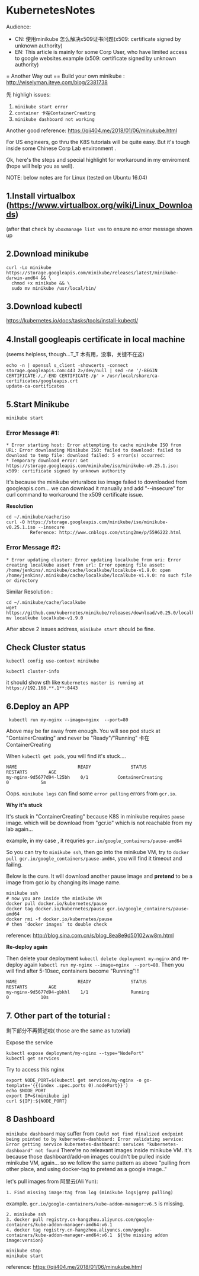 # KubernetesNotes

Audience:

* CN: 使用minikube 怎么解决x509证书问题(x509: certificate signed by unknown authority)
* EN: This article is mainly for some Corp User, who have limited access to google websites.example (x509: certificate signed by unknown authority)

= Another Way out ==  Build your own minikube : http://wiselyman.iteye.com/blog/2381738


先 highligh issues:
1. `minikube start error`
2. `container 卡在ContainerCreating`
3. `minikube dashboard not working`

Another good reference: https://qii404.me/2018/01/06/minukube.html



For US engineers, go thru the K8S tutorials will be quite easy. But it's tough inside some Chinese Corp Lab environment .



Ok, here's the steps and special highlight for workaround in my enviroment (hope will help you as well).

NOTE: below notes are for Linux (tested on Ubuntu 16.04)



## 1.Install virtualbox (https://www.virtualbox.org/wiki/Linux_Downloads)
(after that check by `vboxmanage list vms` to ensure no error message shown up


## 2.Download minikube
```
curl -Lo minikube https://storage.googleapis.com/minikube/releases/latest/minikube-darwin-amd64 && \
  chmod +x minikube && \
  sudo mv minikube /usr/local/bin/
```



## 3.Download kubectl

https://kubernetes.io/docs/tasks/tools/install-kubectl/



## 4.Install googleapis certificate in local machine 
(seems helpless, though...T_T 木有用，没事，关键不在这)

```
echo -n | openssl s_client -showcerts -connect storage.googleapis.com:443 2>/dev/null | sed -ne '/-BEGIN CERTIFICATE-/,/-END CERTIFICATE-/p' > /usr/local/share/ca-certificates/googleapis.crt
update-ca-certificates
```


## 5.Start Minikube 
`minikube start`

### Error Message #1:
```
* Error starting host: Error attempting to cache minikube ISO from URL: Error downloading Minikube ISO: failed to download: failed to download to temp file: download failed: 5 error(s) occurred:
* Temporary download error: Get https://storage.googleapis.com/minikube/iso/minikube-v0.25.1.iso: x509: certificate signed by unknown authority
```
It's because the minikube virturalbox iso image failed to downloaded from googleapis.com... we can download it manually and add "--insecure" for curl command to workaround the x509 certificate issue.

**Resolution**
```
cd ~/.minikube/cache/iso
curl -O https://storage.googleapis.com/minikube/iso/minikube-v0.25.1.iso --insecure
         Reference: http://www.cnblogs.com/sting2me/p/5596222.html
```

### Error Message #2:
```
* Error updating cluster: Error updating localkube from uri: Error creating localkube asset from url: Error opening file asset: /home/jenkins/.minikube/cache/localkube/localkube-v1.9.0: open /home/jenkins/.minikube/cache/localkube/localkube-v1.9.0: no such file or directory
```
Similar Resolution :
```
cd ~/.minikube/cache/localkube
wget https://github.com/kubernetes/minikube/releases/download/v0.25.0/localkube
mv localkube localkube-v1.9.0
```
After above 2 issues address, `minikube start` should be fine.



## Check Cluster status 

```
kubectl config use-context minikube

kubectl cluster-info
```

it should show sth like `Kubernetes master is running at https://192.168.**.1**:8443`


## 6.Deploy an APP

```
 kubectl run my-nginx --image=nginx  --port=80
 ```
Above may be far away from enough. You will see pod stuck at "ContainerCreating" and never be "Ready"/"Running"
卡在ContainerCreating

When `kubectl get pods`, you will find it's stuck....
```
NAME                       READY               STATUS                           RESTARTS        AGE
my-nginx-9d5677d94-l25bh    0/1           ContainerCreating                       0            5m
```

Oops. `minikube logs` can find some `error pulling` errors from `gcr.io`.


**Why it's stuck**

It's stuck in "ContainerCreating" because K8S in minikube requires  `pause` image. which will be download from "gcr.io" which is not reachable from my lab again...

example, in my case , it requries `gcr.io/google_containers/pause-amd64`

So you can try to `minikube ssh`, then go into the minikube VM, try to `docker pull gcr.io/google_containers/pause-amd64`, you will find it timeout and failing. 

Below is the cure. It will download another pause image and **pretend** to be a image from gcr.io by changing its image name.
```
minikube ssh 
# now you are inside the minikube VM
docker pull docker.io/kubernetes/pause
docker tag docker.io/kubernetes/pause gcr.io/google_containers/pause-amd64
docker rmi -f docker.io/kubernetes/pause
# then `docker images` to double check
```
reference:  http://blog.sina.com.cn/s/blog_8ea8e9d50102ww8m.html


**Re-deploy again**

Then delete your deployment `kubectl delete deployment my-nginx` and re-deploy again `kubectl run my-nginx --image=nginx  --port=80`. Then you will find after 5-10sec, containers become "Running"!!!
```
NAME                       READY               STATUS                     RESTARTS        AGE
my-nginx-9d5677d94-gbkhl    1/1                Running                       0            10s
```


## 7. Other part of the toturial :  

剩下部分不再赘述啦( those are the same as tutorial)

 Expose the service
```
kubectl expose deployment/my-nginx --type="NodePort"
kubectl get services
```

Try to access this nginx 
```
export NODE_PORT=$(kubectl get services/my-nginx -o go-template='{{(index .spec.ports 0).nodePort}}')
echo $NODE_PORT
export IP=$(minikube ip)
curl ${IP}:${NODE_PORT}
```


## 8 Dashboard
`minikube dashboard` may suffer from `Could not find finalized endpoint being pointed to by kubernetes-dashboard: Error validating service: Error getting service kubernetes-dashboard: services "kubernetes-dashboard" not found`
There're no releavant images inside minikube VM.
it's because those dashboard/add-on images couldn't be pulled inside minikube VM, again... 
so we follow the same pattern as above "pulling from other place, and using docker-tag to pretend as a google image.."



let's pull images from 阿里云(Ali Yun):
```
1. Find missing image:tag from log (minikube logs|grep pulling)
```
example. `gcr.io/google-containers/kube-addon-manager:v6.5` is missing.
```
2. minikube ssh
3. docker pull registry.cn-hangzhou.aliyuncs.com/google-containers/kube-addon-manager-amd64:v6.1 
4. docker tag registry.cn-hangzhou.aliyuncs.com/google-containers/kube-addon-manager-amd64:v6.1  ${the missing addon image:version}
```
```
minikube stop
minikube start
```

reference: https://qii404.me/2018/01/06/minukube.html









